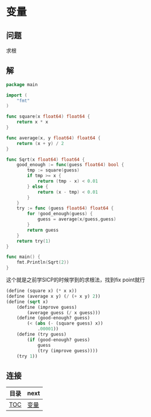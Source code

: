 # 变量

## 问题

求根

## 解

~~~go
package main

import (
	"fmt"
)

func square(x float64) float64 {
	return x * x
}

func average(x, y float64) float64 {
	return (x + y) / 2
}

func Sqrt(x float64) float64 {
	good_enough := func(guess float64) bool {
		tmp := square(guess)
		if tmp >= x {
			return (tmp - x) < 0.01
		} else {
			return (x - tmp) < 0.01
		}
	}
	try := func (guess float64) float64 {
		for !good_enough(guess) {
			guess = average(x/guess,guess)
		}
		return guess
	}
	return try(1)
}

func main() {
	fmt.Println(Sqrt(2))
}
~~~

这个就是之前学SICP的时候学到的求根法，找到fix point就行

~~~lisp
(define (square x) (* x x))
(define (average x y) (/ (+ x y) 2))
(define (sqrt x)
    (define (improve guess)
        (average guess (/ x guess)))
    (define (good-enough? guess)
        (< (abs (- (square guess) x)) 
            .00001))
    (define (try guess)
        (if (good-enough? guess)
            guess
            (try (improve guess))))
    (try 1))
~~~

## 连接

| 目录 | next |
| --   |  --  |
| [TOC](./TOC.md) | [变量](../Methods_and_interfaces/methods_and_interfaces.md) |
